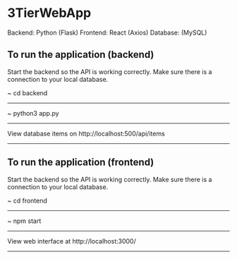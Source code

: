 # 3TierWebApp

Backend: Python (Flask)
Frontend: React (Axios)
Database: (MySQL)


## To run the application (backend)

Start the backend so the API is working correctly. Make sure there is a connection to your local database.

~ cd backend

--------------------------

~ python3 app.py

--------------------------

View database items on http://localhost:500/api/items

--------------------------

## To run the application (frontend)

Start the backend so the API is working correctly. Make sure there is a connection to your local database.

~ cd frontend

--------------------------

~ npm start

--------------------------

View web interface at http://localhost:3000/

--------------------------

